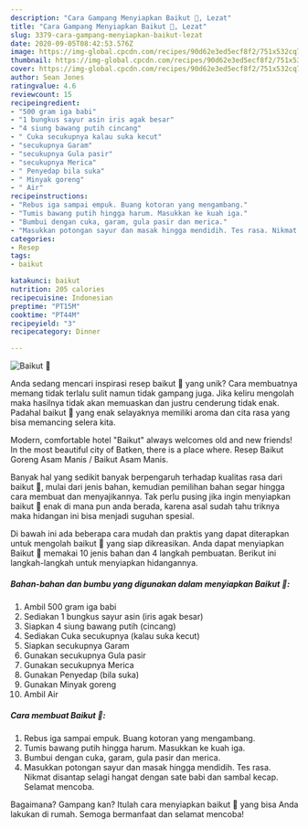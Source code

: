 ```yaml
---
description: "Cara Gampang Menyiapkan Baikut 🐷, Lezat"
title: "Cara Gampang Menyiapkan Baikut 🐷, Lezat"
slug: 3379-cara-gampang-menyiapkan-baikut-lezat
date: 2020-09-05T08:42:53.576Z
image: https://img-global.cpcdn.com/recipes/90d62e3ed5ecf8f2/751x532cq70/baikut-🐷-foto-resep-utama.jpg
thumbnail: https://img-global.cpcdn.com/recipes/90d62e3ed5ecf8f2/751x532cq70/baikut-🐷-foto-resep-utama.jpg
cover: https://img-global.cpcdn.com/recipes/90d62e3ed5ecf8f2/751x532cq70/baikut-🐷-foto-resep-utama.jpg
author: Sean Jones
ratingvalue: 4.6
reviewcount: 15
recipeingredient:
- "500 gram iga babi"
- "1 bungkus sayur asin iris agak besar"
- "4 siung bawang putih cincang"
- " Cuka secukupnya kalau suka kecut"
- "secukupnya Garam"
- "secukupnya Gula pasir"
- "secukupnya Merica"
- " Penyedap bila suka"
- " Minyak goreng"
- " Air"
recipeinstructions:
- "Rebus iga sampai empuk. Buang kotoran yang mengambang."
- "Tumis bawang putih hingga harum. Masukkan ke kuah iga."
- "Bumbui dengan cuka, garam, gula pasir dan merica."
- "Masukkan potongan sayur dan masak hingga mendidih. Tes rasa. Nikmat disantap selagi hangat dengan sate babi dan sambal kecap. Selamat mencoba."
categories:
- Resep
tags:
- baikut

katakunci: baikut 
nutrition: 205 calories
recipecuisine: Indonesian
preptime: "PT15M"
cooktime: "PT44M"
recipeyield: "3"
recipecategory: Dinner

---
```



![Baikut 🐷](https://img-global.cpcdn.com/recipes/90d62e3ed5ecf8f2/751x532cq70/baikut-🐷-foto-resep-utama.jpg)

Anda sedang mencari inspirasi resep baikut 🐷 yang unik? Cara membuatnya memang tidak terlalu sulit namun tidak gampang juga. Jika keliru mengolah maka hasilnya tidak akan memuaskan dan justru cenderung tidak enak. Padahal baikut 🐷 yang enak selayaknya memiliki aroma dan cita rasa yang bisa memancing selera kita.

Modern, comfortable hotel &#34;Baikut&#34; always welcomes old and new friends! In the most beautiful city of Batken, there is a place where. Resep Baikut Goreng Asam Manis / Baikut Asam Manis.

Banyak hal yang sedikit banyak berpengaruh terhadap kualitas rasa dari baikut 🐷, mulai dari jenis bahan, kemudian pemilihan bahan segar hingga cara membuat dan menyajikannya. Tak perlu pusing jika ingin menyiapkan baikut 🐷 enak di mana pun anda berada, karena asal sudah tahu triknya maka hidangan ini bisa menjadi suguhan spesial.


Di bawah ini ada beberapa cara mudah dan praktis yang dapat diterapkan untuk mengolah baikut 🐷 yang siap dikreasikan. Anda dapat menyiapkan Baikut 🐷 memakai 10 jenis bahan dan 4 langkah pembuatan. Berikut ini langkah-langkah untuk menyiapkan hidangannya.

<!--inarticleads1-->

##### Bahan-bahan dan bumbu yang digunakan dalam menyiapkan Baikut 🐷:

1. Ambil 500 gram iga babi
1. Sediakan 1 bungkus sayur asin (iris agak besar)
1. Siapkan 4 siung bawang putih (cincang)
1. Sediakan  Cuka secukupnya (kalau suka kecut)
1. Siapkan secukupnya Garam
1. Gunakan secukupnya Gula pasir
1. Gunakan secukupnya Merica
1. Gunakan  Penyedap (bila suka)
1. Gunakan  Minyak goreng
1. Ambil  Air




<!--inarticleads2-->

##### Cara membuat Baikut 🐷:

1. Rebus iga sampai empuk. Buang kotoran yang mengambang.
1. Tumis bawang putih hingga harum. Masukkan ke kuah iga.
1. Bumbui dengan cuka, garam, gula pasir dan merica.
1. Masukkan potongan sayur dan masak hingga mendidih. Tes rasa. Nikmat disantap selagi hangat dengan sate babi dan sambal kecap. Selamat mencoba.




Bagaimana? Gampang kan? Itulah cara menyiapkan baikut 🐷 yang bisa Anda lakukan di rumah. Semoga bermanfaat dan selamat mencoba!
